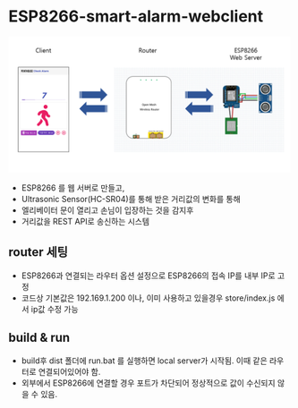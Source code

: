 # ESP8266-smart-alarm-webclient
![](https://github.com/siz0001/ESP8266-smart-alarm-webclient/blob/master/src/assets/schematics.png)
- ESP8266 를 웹 서버로 만들고, 
- Ultrasonic Sensor(HC-SR04)를 통해 받은 거리값의 변화를 통해 
- 엘리베이터 문이 열리고 손님이 입장하는 것을 감지후 
- 거리값을 REST API로 송신하는 시스템

## router 세팅
- ESP8266과 연결되는 라우터 옵션 설정으로 ESP8266의 접속 IP를 내부 IP로 고정
- 코드상 기본값은 192.169.1.200 이나, 이미 사용하고 있을경우  store/index.js 에서 ip값 수정 가능

## build & run
- build후 dist 폴더에 run.bat 를 실행하면 local server가 시작됨. 이때 같은 라우터로 연결되어있어야 함. 
- 외부에서 ESP8266에 연결할 경우 포트가 차단되어 정상적으로 값이 수신되지 않을 수 있음.


